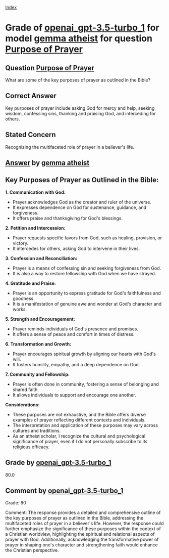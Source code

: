 
[Index](../../../../index.md)
# Grade of [openai_gpt-3.5-turbo_1](../../../grading_models/openai_gpt-3.5-turbo_1.md) for model [gemma atheist](../../../answering_models/gemma_atheist.md) for question [Purpose of Prayer](../../../questions/Purpose_of_Prayer.md)

## Question [Purpose of Prayer](../../../questions/Purpose_of_Prayer.md)
What are some of the key purposes of prayer as outlined in the Bible?

## Correct Answer
Key purposes of prayer include asking God for mercy and help, seeking wisdom, confessing sins, thanking and praising God, and interceding for others.

## Stated Concern
Recognizing the multifaceted role of prayer in a believer's life.

## [Answer](../Purpose_of_Prayer.md) by [gemma atheist](../../../answering_models/gemma_atheist.md)
## Key Purposes of Prayer as Outlined in the Bible:

**1. Communication with God:**

* Prayer acknowledges God as the creator and ruler of the universe.
* It expresses dependence on God for sustenance, guidance, and forgiveness.
* It offers praise and thanksgiving for God's blessings.

**2. Petition and Intercession:**

* Prayer requests specific favors from God, such as healing, provision, or victory.
* It intercedes for others, asking God to intervene in their lives.

**3. Confession and Reconciliation:**

* Prayer is a means of confessing sin and seeking forgiveness from God.
* It is also a way to restore fellowship with God when we have strayed.

**4. Gratitude and Praise:**

* Prayer is an opportunity to express gratitude for God's faithfulness and goodness.
* It is a manifestation of genuine awe and wonder at God's character and works.

**5. Strength and Encouragement:**

* Prayer reminds individuals of God's presence and promises.
* It offers a sense of peace and comfort in times of distress.

**6. Transformation and Growth:**

* Prayer encourages spiritual growth by aligning our hearts with God's will.
* It fosters humility, empathy, and a deep dependence on God.

**7. Community and Fellowship:**

* Prayer is often done in community, fostering a sense of belonging and shared faith.
* It allows individuals to support and encourage one another.

**Considerations:**

* These purposes are not exhaustive, and the Bible offers diverse examples of prayer reflecting different contexts and individuals.
* The interpretation and application of these purposes may vary across cultures and traditions.
* As an atheist scholar, I recognize the cultural and psychological significance of prayer, even if I do not personally subscribe to its religious efficacy.

## Grade by [openai_gpt-3.5-turbo_1](../../../grading_models/openai_gpt-3.5-turbo_1.md)
80.0

## Comment by [openai_gpt-3.5-turbo_1](../../../grading_models/openai_gpt-3.5-turbo_1.md)
Grade: 80

Comment: The response provides a detailed and comprehensive outline of the key purposes of prayer as outlined in the Bible, addressing the multifaceted roles of prayer in a believer's life. However, the response could further emphasize the significance of these purposes within the context of a Christian worldview, highlighting the spiritual and relational aspects of prayer with God. Additionally, acknowledging the transformative power of prayer in shaping one's character and strengthening faith would enhance the Christian perspective.
